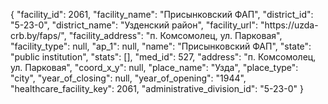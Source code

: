 {
    "facility_id": 2061,
    "facility_name": "Присынковский ФАП",
    "district_id": "5-23-0",
    "district_name": "Узденский район",
    "facility_url": "https:\/\/uzda-crb.by\/faps\/",
    "facility_address": "п. Комсомолец, ул. Парковая",
    "facility_type": null,
    "ap_1": null,
    "name": "Присынковский ФАП",
    "state": "public institution",
    "stats": [],
    "med_id": 527,
    "address": "п. Комсомолец, ул. Парковая",
    "coord_x_y": null,
    "place_name": "Узда",
    "place_type": "city",
    "year_of_closing": null,
    "year_of_opening": "1944",
    "healthcare_facility_key": 2061,
    "administrative_division_id": "5-23-0"
}